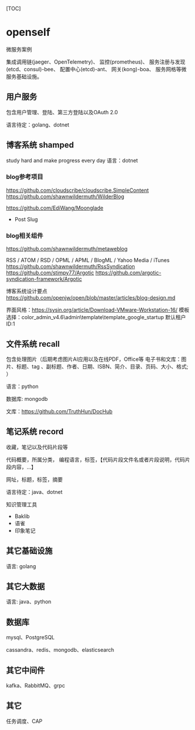 [TOC]
# openself
微服务案例

集成调用链(jaeger、OpenTelemetry)、
监控(prometheus)、
服务注册与发现(etcd、consul)-bee、
配置中心(etcd)-ant、
网关(kong)-boa、
服务网格等微服务基础设施。

## 用户服务
包含用户管理、登陆、第三方登陆以及OAuth 2.0

语言待定：golang、dotnet

## 博客系统 shamped
study hard and make progress every day
语言：dotnet
### blog参考项目
https://github.com/cloudscribe/cloudscribe.SimpleContent
https://github.com/shawnwildermuth/WilderBlog


https://github.com/EdiWang/Moonglade
- Post Slug
### blog相关组件
https://github.com/shawnwildermuth/metaweblog

RSS / ATOM / RSD / OPML / APML / BlogML / Yahoo Media / iTunes
https://github.com/shawnwildermuth/RssSyndication
https://github.com/stimpy77/Argotic
https://github.com/argotic-syndication-framework/Argotic

博客系统设计要点
https://github.com/openjw/open/blob/master/articles/blog-design.md

界面风格：https://sysin.org/article/Download-VMware-Workstation-16/
模板选择：color_admin_v4.6\admin\template\template_google_startup
默认租户ID:1

## 文件系统 recall
包含处理图片（后期考虑图片AI应用以及在线PDF，Office等 电子书和文库：图片、标题、tag 、副标题、作者、日期、ISBN、简介、目录、页码、大小、格式;  ）

语言：python

数据库: mongodb

文库：https://github.com/TruthHun/DocHub
## 笔记系统 record
收藏，笔记以及代码片段等

代码概要，所属分类， 编程语言，标签，【代码片段文件名或者片段说明，代码片段内容，...】

网址，标题，标签，摘要



语言待定：java、dotnet


知识管理工具
- Baklib
- 语雀
- 印象笔记

## 其它基础设施
语言: golang

## 其它大数据
语言: java、python

## 数据库
mysql、PostgreSQL

cassandra、redis、mongodb、elasticsearch
## 其它中间件
kafka、RabbitMQ、grpc

## 其它
任务调度、CAP



